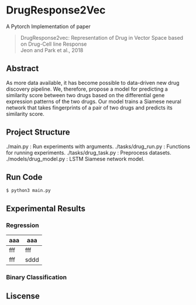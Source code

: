 # DrugResponse2Vec
A Pytorch Implementation of paper
> DrugResponse2vec: Representation of Drug in Vector Space based on Drug-Cell line Response <br>
> Jeon and Park et al., 2018

## Abstract
As more data available, it has become possible to data-driven new drug discovery pipeline. We, therefore, propose a model for predicting a similarity score between two drugs based on the differential gene expression patterns of the two drugs. Our model trains a Siamese neural network that takes fingerprints of a pair of two drugs and predicts its similarity score.

## Project Structure
./main.py : Run experiments with arguments.
./tasks/drug_run.py : Functions for running experiments.
./tasks/drug_task.py : Preprocess datasets.
./models/drug_model.py : LSTM Siamese network model.

## Run Code
```
$ python3 main.py
```


## Experimental Results
### Regression
aaa | aaa
--- | ---
fff | fff
fff | sddd

### Binary Classification

## Liscense
